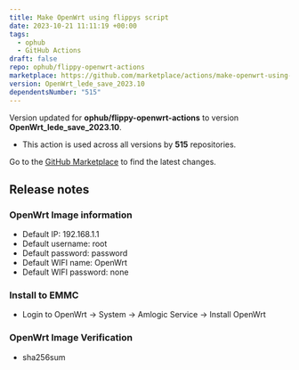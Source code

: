 ```yaml
---
title: Make OpenWrt using flippys script
date: 2023-10-21 11:11:19 +00:00
tags:
  - ophub
  - GitHub Actions
draft: false
repo: ophub/flippy-openwrt-actions
marketplace: https://github.com/marketplace/actions/make-openwrt-using-flippy-s-script
version: OpenWrt_lede_save_2023.10
dependentsNumber: "515"
---
```



Version updated for **ophub/flippy-openwrt-actions** to version **OpenWrt_lede_save_2023.10**.
- This action is used across all versions by **515** repositories.

Go to the [GitHub Marketplace](https://github.com/marketplace/actions/make-openwrt-using-flippy-s-script) to find the latest changes.

## Release notes

### OpenWrt Image information
- Default IP: 192.168.1.1
- Default username: root
- Default password: password
- Default WIFI name: OpenWrt
- Default WIFI password: none
### Install to EMMC
- Login to OpenWrt → System → Amlogic Service → Install OpenWrt
### OpenWrt Image Verification
- sha256sum

